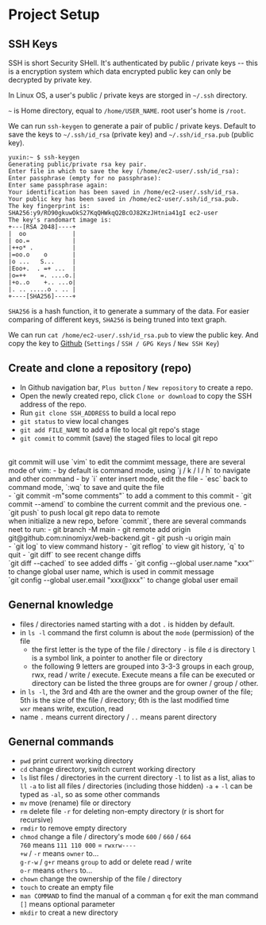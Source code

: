 # Project Setup

## SSH Keys

SSH is short Security SHell. It's authenticated by public / private keys -- this is a encryption system which data encrypted public key can only be decrypted by private key.

In Linux OS, a user's public / private keys are storged in `~/.ssh` directory.

`~` is Home directory, equal to `/home/USER_NAME`. root user's home is `/root`.

We can run `ssh-keygen` to generate a pair of public / private keys. Default to save the keys to `~/.ssh/id_rsa` (private key) and `~/.ssh/id_rsa.pub` (public key).

```
yuxin:~ $ ssh-keygen
Generating public/private rsa key pair.
Enter file in which to save the key (/home/ec2-user/.ssh/id_rsa): 
Enter passphrase (empty for no passphrase): 
Enter same passphrase again: 
Your identification has been saved in /home/ec2-user/.ssh/id_rsa.
Your public key has been saved in /home/ec2-user/.ssh/id_rsa.pub.
The key fingerprint is:
SHA256:y9/RO90gkuwOkS27KqQHWkqQ2BcOJ82KzJHtnia41gI ec2-user
The key's randomart image is:
+---[RSA 2048]----+
|  oo             |
| oo.=            |
|++o* .           |
|=oo.o    o       |
|o ...   S...     |
|Eoo+.  . =+ ...  |
|o=++    =. ....o.|
|+o..o    +.. ...o|
|. .. .....o . .. |
+----[SHA256]-----+
```

`SHA256` is a hash function, it to generate a summary of the data. For easier comparing of different keys, `SHA256` is being truned into text graph.

We can run `cat /home/ec2-user/.ssh/id_rsa.pub` to view the public key. And copy the key to [Github](https://github.com/settings/ssh/new) (`Settings` / `SSH / GPG Keys` / `New SSH Key`)


## Create and clone a repository (repo)

- In Github navigation bar, `Plus button` / `New repository` to create a repo.
- Open the newly created repo, click `Clone or download` to copy the SSH address of the repo.
- Run `git clone SSH_ADDRESS` to build a local repo
- `git status` to view local changes
- `git add FILE_NAME` to add a file to local git repo's stage
- `git commit` to commit (save) the staged files to local git repo
<br>
git commit will use `vim` to edit the commimt message, there are several mode of vim:
- by default is command mode, using `j / k / l / h` to navigate and other command
- by `i` enter insert mode, edit the file
- `esc` back to command mode, `:wq` to save and quite the file
<br>
- `git commit -m"some comments"` to add a comment to this commit
- `git commit --amend` to combine the current commit and the previous one.
- `git push` to push local git repo data to remote
<br>
when initialize a new repo, before `commit`, there are several commands neet to run:
- git branch -M main  <!--change the name of branch "master" to "main"-->
- git remote add origin git@github.com:ninomiyx/web-backend.git  <!--match the local repo to the remote repo in GitHub-->
- git push -u origin main  <!--push-->
<br>
- `git log` to view command history
- `git reflog` to view git history, `q` to quit 
- `git diff` to see recent change diffs <br>
  `git diff --cached` to see added diffs
- `git config --global user.name "xxx"` to change global user name, which is used in commit message <br>
  `git config --global user.email "xxx@xxx"` to change global user email  

## Genernal knowledge

- files / directories named starting with a dot `.` is hidden by default.
- in `ls -l` command the first column is about the `mode` (permission) of the file 
  - the first letter is the type of the file / directory
    `-` is file
    `d` is directory
    `l` is a symbol link, a pointer to another file or directory
  - the following 9 letters are grouped into 3-3-3 groups
    in each group, rwx, read / write / execute. Execute means a file can be executed or directory can be listed
    the three groups are for owner / group / other.
- in `ls -l`, the 3rd and 4th are the owner and the group owner of the file; 5th is the size of the file / directory; 6th is the last modified time <br>
  `wxr` means write, excution, read
- name `.` means current directory / `..` means parent directory


## Genernal commands

- `pwd` print current working directory
- `cd` change directory, switch current working directory
- `ls` list files / directories in the current directory
  `-l` to list as a list, alias to `ll`
  `-a` to list all files / directories (including those hidden)
  `-a` + `-l` can be typed as `-al`, so as some other commands
- `mv` move (rename) file or directory
- `rm` delete file
  `-r` for deleting non-empty directory (r is short for recursive)
- `rmdir` to remove empty directory
- `chmod` change a file / directory's mode
  `600` / `660` / `664` <br>
  `760` means `111 110 000` = `rwxrw----`<br>
  `+w` / `-r` means `owner` to... <br>
  `g-r-w` / `g+r` means `group` to add or delete read / write <br>
  `o-r` means `others` to...<br>
- `chown` change the ownership of the file / directory
- `touch` to create an empty file
- `man COMMAND` to find the manual of a comman
  `q` for exit the man command
  `[]` means optional parameter
- `mkdir` to creat a new directory
